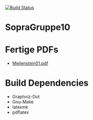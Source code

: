 [![Build Status](https://travis-ci.org/SoPra-Team-10/SopraGruppe10.svg?branch=master)](https://travis-ci.org/SoPra-Team-10/SopraGruppe10)

# SopraGruppe10

# Fertige PDFs
 * [Meilenstein01.pdf](https://aul12.github.io/SoPra/Meilenstein01.pdf)

# Build Dependencies
 * Graphviz-Dot
 * Gnu-Make
 * latexmk
 * pdflatex
